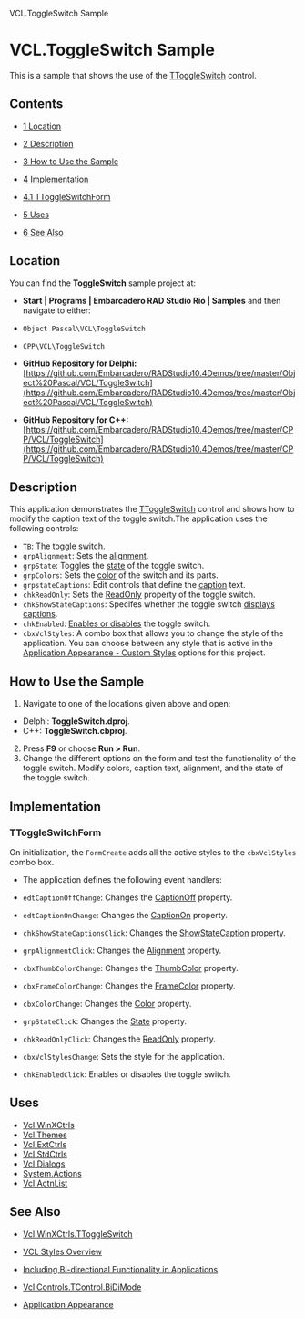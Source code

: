 VCL.ToggleSwitch Sample[]()
# VCL.ToggleSwitch Sample 


This is a sample that shows the use of the [TToggleSwitch](http://docwiki.embarcadero.com/Libraries/en/Vcl.WinXCtrls.TToggleSwitch) control.
## Contents



* [1 Location](#Location)
* [2 Description](#Description)
* [3 How to Use the Sample](#How_to_Use_the_Sample)
* [4 Implementation](#Implementation)

* [4.1 TToggleSwitchForm](#TToggleSwitchForm)

* [5 Uses](#Uses)
* [6 See Also](#See_Also)


## Location 

You can find the **ToggleSwitch** sample project at:
* **Start | Programs | Embarcadero RAD Studio Rio | Samples** and then navigate to either:

* `Object Pascal\VCL\ToggleSwitch`
* `CPP\VCL\ToggleSwitch`

* **GitHub Repository for Delphi:**[https://github.com/Embarcadero/RADStudio10.4Demos/tree/master/Object%20Pascal/VCL/ToggleSwitch](https://github.com/Embarcadero/RADStudio10.4Demos/tree/master/Object%20Pascal/VCL/ToggleSwitch)
* **GitHub Repository for C++:**[https://github.com/Embarcadero/RADStudio10.4Demos/tree/master/CPP/VCL/ToggleSwitch](https://github.com/Embarcadero/RADStudio10.4Demos/tree/master/CPP/VCL/ToggleSwitch)

## Description 

This application demonstrates the [TToggleSwitch](http://docwiki.embarcadero.com/Libraries/en/Vcl.WinXCtrls.TToggleSwitch) control and shows how to modify the caption text of the toggle switch.The application uses the following controls:

* `TB`: The toggle switch.
* `grpAlignment`: Sets the [alignment](http://docwiki.embarcadero.com/Libraries/en/Vcl.WinXCtrls.TToggleSwitch.Alignment).
* `grpState`: Toggles the [state](http://docwiki.embarcadero.com/Libraries/en/Vcl.WinXCtrls.TToggleSwitch.State) of the toggle switch.
* `grpColors`: Sets the [color](http://docwiki.embarcadero.com/Libraries/en/Vcl.WinXCtrls.TToggleSwitch.Color) of the switch and its parts.
* `grpstateCaptions`: Edit controls that define the [caption](http://docwiki.embarcadero.com/Libraries/en/Vcl.WinXCtrls.TToggleSwitch.StateCaptions) text.
* `chkReadOnly`: Sets the [ReadOnly](http://docwiki.embarcadero.com/Libraries/en/Vcl.WinXCtrls.TToggleSwitch.ReadOnly) property of the toggle switch.
* `chkShowStateCaptions`: Specifes whether the toggle switch [displays captions](http://docwiki.embarcadero.com/Libraries/en/Vcl.WinXCtrls.TToggleSwitch.ShowStateCaption).
* `chkEnabled`: [Enables or disables](http://docwiki.embarcadero.com/Libraries/en/Vcl.WinXCtrls.TToggleSwitch.Enabled) the toggle switch.
* `cbxVclStyles`: A combo box that allows you to change the style of the application. You can choose between any style that is active in the [Application Appearance - Custom Styles](http://docwiki.embarcadero.com/RADStudio/en/Application_Appearance) options for this project.

## How to Use the Sample 


1.  Navigate to one of the locations given above and open:

*  Delphi: **ToggleSwitch.dproj**.
*  C++: **ToggleSwitch.cbproj**.

2.  Press **F9** or choose **Run > Run**.
3.  Change the different options on the form and test the functionality of the toggle switch. Modify colors, caption text, alignment, and the state of the toggle switch.

## Implementation 


### TToggleSwitchForm 

On initialization, the `FormCreate` adds all the active styles to the `cbxVclStyles` combo box.
*  The application defines the following event handlers:

* `edtCaptionOffChange`: Changes the [CaptionOff](http://docwiki.embarcadero.com/Libraries/en/Vcl.WinXCtrls.TToggleSwitchStateCaptions.CaptionOff) property.
* `edtCaptionOnChange`: Changes the [CaptionOn](http://docwiki.embarcadero.com/Libraries/en/Vcl.WinXCtrls.TToggleSwitchStateCaptions.CaptionOn) property.
* `chkShowStateCaptionsClick`: Changes the [ShowStateCaption](http://docwiki.embarcadero.com/Libraries/en/Vcl.WinXCtrls.TToggleSwitch.ShowStateCaption) property.
* `grpAlignmentClick`: Changes the [Alignment](http://docwiki.embarcadero.com/Libraries/en/Vcl.WinXCtrls.TToggleSwitch.Alignment) property.
* `cbxThumbColorChange`: Changes the [ThumbColor](http://docwiki.embarcadero.com/Libraries/en/Vcl.WinXCtrls.TToggleSwitch.ThumbColor) property.
* `cbxFrameColorChange`: Changes the [FrameColor](http://docwiki.embarcadero.com/Libraries/en/Vcl.WinXCtrls.TToggleSwitch.FrameColor) property.
* `cbxColorChange`: Changes the [Color](http://docwiki.embarcadero.com/Libraries/en/Vcl.WinXCtrls.TToggleSwitch.Color) property.
* `grpStateClick`: Changes the [State](http://docwiki.embarcadero.com/Libraries/en/Vcl.WinXCtrls.TToggleSwitch.State) property.
* `chkReadOnlyClick`: Changes the [ReadOnly](http://docwiki.embarcadero.com/Libraries/en/Vcl.WinXCtrls.TToggleSwitch.ReadOnly) property.
* `cbxVclStylesChange`: Sets the style for the application.
* `chkEnabledClick`: Enables or disables the toggle switch.

## Uses 


* [Vcl.WinXCtrls](http://docwiki.embarcadero.com/Libraries/en/Vcl.WinXCtrls)
* [Vcl.Themes](http://docwiki.embarcadero.com/Libraries/en/Vcl.Themes)
* [Vcl.ExtCtrls](http://docwiki.embarcadero.com/Libraries/en/Vcl.ExtCtrls)
* [Vcl.StdCtrls](http://docwiki.embarcadero.com/Libraries/en/Vcl.StdCtrls)
* [Vcl.Dialogs](http://docwiki.embarcadero.com/Libraries/en/Vcl.Dialogs)
* [System.Actions](http://docwiki.embarcadero.com/Libraries/en/System.Actions)
* [Vcl.ActnList](http://docwiki.embarcadero.com/Libraries/en/Vcl.ActnList)

## See Also 


* [Vcl.WinXCtrls.TToggleSwitch](http://docwiki.embarcadero.com/Libraries/en/Vcl.WinXCtrls.TToggleSwitch)
* [VCL Styles Overview](http://docwiki.embarcadero.com/RADStudio/en/VCL_Styles_Overview)

* [Including Bi-directional Functionality in Applications](http://docwiki.embarcadero.com/RADStudio/en/Including_Bi-directional_Functionality_in_Applications)
* [Vcl.Controls.TControl.BiDiMode](http://docwiki.embarcadero.com/Libraries/en/Vcl.Controls.TControl.BiDiMode)

* [Application Appearance](http://docwiki.embarcadero.com/RADStudio/en/Application_Appearance)





